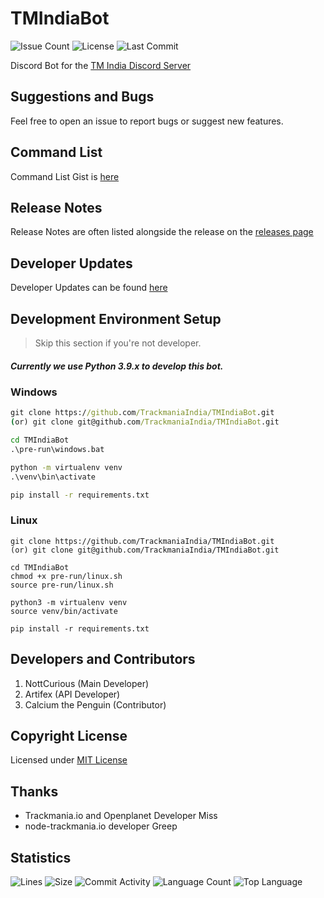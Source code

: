 # TMIndiaBot
![Issue Count](https://img.shields.io/github/issues/TrackmaniaIndia/TMIndiaBot?color=critical&style=for-the-badge&label=issues)
![License](https://img.shields.io/badge/License-MIT-orange.svg?color=informational&style=for-the-badge)
![Last Commit](https://img.shields.io/github/last-commit/TrackmaniaIndia/TMIndiaBot?style=for-the-badge)

Discord Bot for the [TM India Discord Server](https://discord.gg/aztYuhWxgU "TM India Discord invite")


## Suggestions and Bugs
Feel free to open an issue to report bugs or suggest new features.

## Command List
Command List Gist is [here](https://gist.github.com/NottCurious/f9b618bbfd8aa133d0de2655b94bfca6)

## Release Notes
Release Notes are often listed alongside the release on the [releases page](https://github.com/TrackmaniaIndia/TMIndiaBot/releases)

## Developer Updates
Developer Updates can be found [here](UPDATES.md)

## Development Environment Setup 

> Skip this section if you're not developer.

##### Currently we use Python 3.9.x to develop this bot.

### Windows
```cmd
git clone https://github.com/TrackmaniaIndia/TMIndiaBot.git
(or) git clone git@github.com/TrackmaniaIndia/TMIndiaBot.git

cd TMIndiaBot
.\pre-run\windows.bat

python -m virtualenv venv
.\venv\bin\activate

pip install -r requirements.txt
```

### Linux
```shell
git clone https://github.com/TrackmaniaIndia/TMIndiaBot.git
(or) git clone git@github.com/TrackmaniaIndia/TMIndiaBot.git

cd TMIndiaBot
chmod +x pre-run/linux.sh
source pre-run/linux.sh

python3 -m virtualenv venv
source venv/bin/activate

pip install -r requirements.txt
```


## Developers and Contributors
1. NottCurious (Main Developer)
2. Artifex (API Developer)
3. Calcium the Penguin (Contributor)

## Copyright License
Licensed under [MIT License](https://www.opensource.org/licenses/mit-license.php)

## Thanks
- Trackmania.io and Openplanet Developer Miss
- node-trackmania.io developer Greep

## Statistics
![Lines](https://img.shields.io/tokei/lines/github/TrackmaniaIndia/TMIndiaBot?color=orange&style=for-the-badge)
![Size](https://img.shields.io/github/repo-size/TrackmaniaIndia/TMIndiaBot?color=orange&style=for-the-badge)
![Commit Activity](https://img.shields.io/github/commit-activity/w/TrackmaniaIndia/TMIndiaBot?color=orange&style=for-the-badge)
![Language Count](https://img.shields.io/github/languages/count/TrackmaniaIndia/TMIndiaBot?color=orange&style=for-the-badge)
![Top Language](https://img.shields.io/github/languages/top/TrackmaniaIndia/TMIndiaBot?color=orange&style=for-the-badge)
